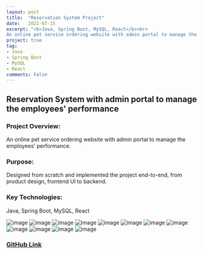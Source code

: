 ```yaml
---
layout: post
title:  "Reservation System Project"
date:   2022-07-15
excerpt: "<b>Java, Spring Boot, MySQL, React</b><br> 
An online pet service ordering website with admin portal to manage the employees' performance."
project: true
tag:
- Java
- Spring Boot
- MySQL
- React
comments: False
---
```


## Reservation System with admin portal to manage the employees' performance

### Project Overview:
An online pet service ordering website with admin portal to manage the employees' performance.
### Purpose:
Designed from scratch and implemented the project end-to-end, from product design, frontend UI to backend.
### Key Technologies:
Java, Spring Boot, MySQL, React

![image](https://github.com/liangliang1120/leetcode/assets/35073431/3fec0e60-510f-48c2-bf6b-eec49d991c62)
![image](https://github.com/liangliang1120/leetcode/assets/35073431/a657bd38-ff7e-4d81-87e1-129ddcf4ef10)
![image](https://github.com/liangliang1120/leetcode/assets/35073431/3403d8a8-89bd-4548-80f8-c994a9cb113b)
![image](https://github.com/liangliang1120/leetcode/assets/35073431/02f9929c-d82d-4a6b-98e5-4e86ceb91a8e)
![image](https://github.com/liangliang1120/leetcode/assets/35073431/65a7d6c9-2c3a-446d-9c01-36e539910a23)
![image](https://github.com/liangliang1120/leetcode/assets/35073431/a05031dd-2db0-4b61-8448-f72abeada036)
![image](https://github.com/liangliang1120/leetcode/assets/35073431/00ef3fba-2ca5-472e-8b1e-111a72812e4a)
![image](https://github.com/liangliang1120/leetcode/assets/35073431/5bb17334-e1c7-4aa7-9076-190d48d35771)
![image](https://github.com/liangliang1120/leetcode/assets/35073431/bd1c1ae8-0493-4da4-ae97-faf30056f8e5)
![image](https://github.com/liangliang1120/leetcode/assets/35073431/bd907434-865d-45d8-b36e-cfa027f0f9ee)
![image](https://github.com/liangliang1120/leetcode/assets/35073431/692037e8-94da-4423-8b25-90dbf06a478c)
![image](https://github.com/liangliang1120/leetcode/assets/35073431/e76981b1-e7c1-40fa-8d01-9d6e3383ba61)

### [GitHub Link](https://github.com/liangliang1120/PetGrooming)
